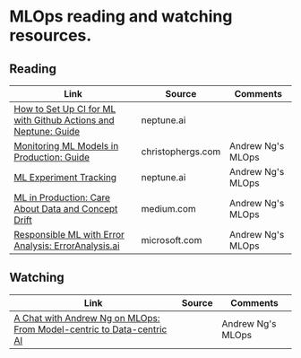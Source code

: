 # MLOps reading and watching resources.

## Reading
Link | Source | Comments |
--- | --- | --- |
[How to Set Up CI for ML with Github Actions and Neptune: Guide](https://neptune.ai/blog/continuous-integration-for-machine-learning-with-github-actions-and-neptune) | neptune.ai | |
[Monitoring ML Models in Production: Guide](https://christophergs.com/machine%20learning/2020/03/14/how-to-monitor-machine-learning-models/) | christophergs.com |  Andrew Ng's MLOps |
[ML Experiment Tracking](https://neptune.ai/blog/ml-experiment-tracking) | neptune.ai | Andrew Ng's MLOps |
[ML in Production: Care About Data and Concept Drift](https://towardsdatascience.com/machine-learning-in-production-why-you-should-care-about-data-and-concept-drift-d96d0bc907fb) | medium.com |  Andrew Ng's MLOps |
[Responsible ML with Error Analysis: ErrorAnalysis.ai](https://techcommunity.microsoft.com/t5/ai-machine-learning-blog/responsible-machine-learning-with-error-analysis/ba-p/2141774) | microsoft.com |  Andrew Ng's MLOps |


## Watching
Link | Source | Comments |
--- | --- | --- |
[A Chat with Andrew Ng on MLOps: From Model-centric to Data-centric AI](https://youtu.be/06-AZXmwHjo) |  |  Andrew Ng's MLOps |
